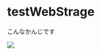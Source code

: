 # testWebStrage

こんなかんじです

![](https://github.com/mi0-1123/testWebStrage/wiki/images/todolist_with_WS.gif)
